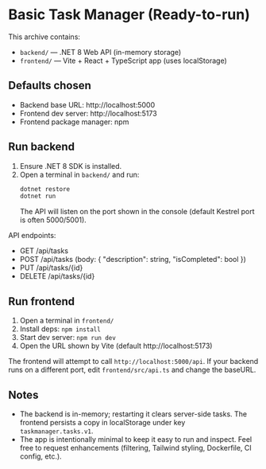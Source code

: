 # Basic Task Manager (Ready-to-run)

This archive contains:
- `backend/` — .NET 8 Web API (in-memory storage)
- `frontend/` — Vite + React + TypeScript app (uses localStorage)

## Defaults chosen
- Backend base URL: http://localhost:5000
- Frontend dev server: http://localhost:5173
- Frontend package manager: npm

## Run backend
1. Ensure .NET 8 SDK is installed.
2. Open a terminal in `backend/` and run:
   ```bash
   dotnet restore
   dotnet run
   ```
   The API will listen on the port shown in the console (default Kestrel port is often 5000/5001).

API endpoints:
- GET /api/tasks
- POST /api/tasks  (body: { "description": string, "isCompleted": bool })
- PUT /api/tasks/{id}
- DELETE /api/tasks/{id}

## Run frontend
1. Open a terminal in `frontend/`
2. Install deps: `npm install`
3. Start dev server: `npm run dev`
4. Open the URL shown by Vite (default http://localhost:5173)

The frontend will attempt to call `http://localhost:5000/api`. If your backend runs on a different port, edit `frontend/src/api.ts` and change the baseURL.

## Notes
- The backend is in-memory; restarting it clears server-side tasks. The frontend persists a copy in localStorage under key `taskmanager.tasks.v1`.
- The app is intentionally minimal to keep it easy to run and inspect. Feel free to request enhancements (filtering, Tailwind styling, Dockerfile, CI config, etc.).
